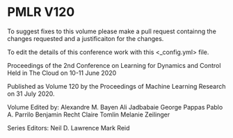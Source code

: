 # PMLR V120

To suggest fixes to this volume please make a pull request containng the changes requested and a justificaiton for the changes.

To edit the details of this conference work with this <_config.yml> file.

Proceedings of the 2nd Conference on Learning for Dynamics and Control
  Held in The Cloud on 10-11 June 2020

Published as Volume 120 by the Proceedings of Machine Learning Research on 31 July 2020.

Volume Edited by:
  Alexandre M. Bayen
  Ali Jadbabaie
  George Pappas
  Pablo A. Parrilo
  Benjamin Recht
  Claire Tomlin
  Melanie Zeilinger

Series Editors:
  Neil D. Lawrence
  Mark Reid
